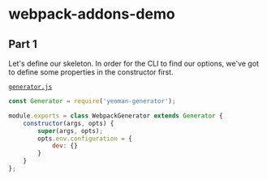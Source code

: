 # webpack-addons-demo


## Part 1 

Let's define our skeleton. In order for the CLI to find our options, we've got to define some properties in the constructor first.

[`generator.js`](https://github.com/ev1stensberg/webpack-addons-demo/blob/Part-1/generator.js)

```js
const Generator = require('yeoman-generator');

module.exports = class WebpackGenerator extends Generator {
	constructor(args, opts) {
		super(args, opts);
		opts.env.configuration = {
			dev: {}
		}
	}
};
```

